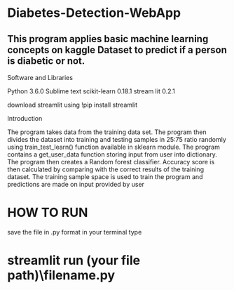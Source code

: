 # Diabetes-Detection-WebApp
This program applies basic machine learning concepts on kaggle  Dataset to predict if a person is diabetic or not.
----------------------------
Software and Libraries

Python 3.6.0
Sublime text
scikit-learn 0.18.1
stream lit 0.2.1

download streamlit using !pip install streamlit

Introduction


The program takes data from the training data set.
The program then divides the dataset into training and testing samples in 25:75 ratio randomly using train_test_learn() function available in sklearn module.
The program contains a get_user_data function storing input from user into dictionary.
The program then creates a Random forest classifier.
Accuracy score is then calculated by comparing with the correct results of the training dataset.
The training sample space is used to train the program and predictions are made on input provided by user

# HOW TO RUN
save the file in .py format
in your terminal type
# streamlit run (your file path)\filename.py



